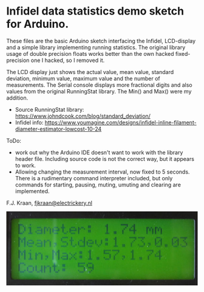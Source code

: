 # Infidel data statistics demo sketch for Arduino.

These files are the basic Arduino sketch interfacing the Infidel, LCD-display and a simple library implementing running statistics. 
The original library usage of double precision floats works better than the own hacked fixed-precision one I hacked, so I removed it.

The LCD display just shows the actual value, mean value, standard deviation, minimum value, maximum value and the number of measurements. 
The Serial console displays more fractional digits and also values from the original RunningStat library. The Min() and Max() were my addition.

* Source RunningStat library: https://www.johndcook.com/blog/standard_deviation/
* Infidel info: https://www.youmagine.com/designs/infidel-inline-filament-diameter-estimator-lowcost-10-24

ToDo:
* work out why the Arduino IDE doesn't want to work with the library header file. Including source code is not the correct way, but it appears to work.
* Allowing changing the measurement interval, now fixed to 5 seconds. There is a rudimentary command interpreter included, 
 but only commands for starting, pausing, muting, umuting and clearing are implemented.

F.J. Kraan, fjkraan@electrickery.nl

<img src="IMG_3666.JPG" alt="Screenshot from the LCD">
